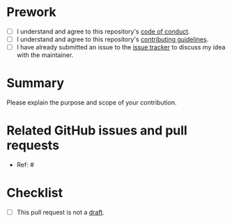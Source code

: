 # Prework

* [ ] I understand and agree to this repository's [code of conduct](https://ropensci.org/code-of-conduct/).
* [ ] I understand and agree to this repository's [contributing guidelines](https://github.com/ropensci-boooks/targets-manual/blob/main/CONTRIBUTING.md).
* [ ] I have already submitted an issue to the [issue tracker](http://github.com/ropensci-boooks/targets-manual/issues) to discuss my idea with the maintainer.

# Summary

Please explain the purpose and scope of your contribution.

# Related GitHub issues and pull requests

* Ref: #

# Checklist

* [ ] This pull request is not a [draft](https://github.blog/2019-02-14-introducing-draft-pull-requests).
